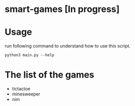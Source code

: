 # smart-games [In progress]

# Usage

run following command to understand how to use this script.

```
python3 main.py --help
```

# The list of the games 

- tictactoe
- minesweeper
- nim 

